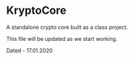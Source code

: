 # KryptoCore
A standalone crypto core built as a class project.

This file will be updated as we start working.

Dated - 17.01.2020
